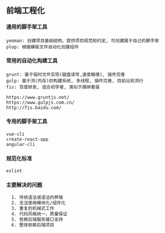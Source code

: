 
## 前端工程化

#### 通用的脚手架工具
```
yeoman: 创建项目基础结构、提供项目规范和约定, 可创建属于自己的脚手架
plop: 根据模板文件自动化创建组件
```

#### 常用的自动化构建工具
```
grunt: 基于临时文件实现(磁盘读写,速度略慢), 插件完善
gulp: 基于流(内存)的构建系统, 多线程, 插件完善, 目前比较流行
fis: 百度研发, 适合初学者, 类似于捆绑套餐

https://www.gruntjs.net/
https://www.gulpjs.com.cn/
http://fis.baidu.com/
```

#### 专用的脚手架工具
```
vue-cli
create-react-app
angular-cli
```

#### 规范化标准
```
eslint
```

#### 主要解决的问题
```bash
  1. 传统语法或语法的弊端
  2. 无法使用模块化/组件化
  3. 重复的机械式工作
  4. 代码风格统一、质量保证
  5. 依赖后端服务接口支持
  6. 整体依赖后端项目
```
